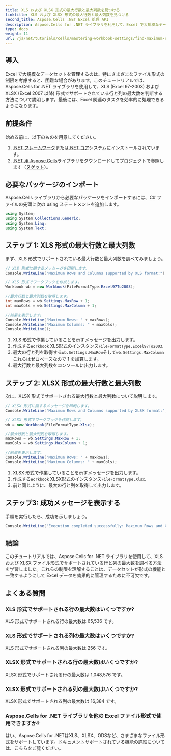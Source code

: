```yaml
---
title: XLS および XLSX 形式の最大行数と最大列数を見つける
linktitle: XLS および XLSX 形式の最大行数と最大列数を見つける
second_title: Aspose.Cells .NET Excel 処理 API
description: Aspose.Cells for .NET ライブラリを利用して、Excel で大規模なデータセットを効率的に管理する方法を学びます。このガイドでは、XLS および XLSX ファイル形式の両方でサポートされている行と列の最大数を識別するための手順を説明します。
type: docs
weight: 11
url: /ja/net/tutorials/cells/mastering-workbook-settings/find-maximum-rows-and-columns/
---
```

## 導入

Excel で大規模なデータセットを管理するのは、特にさまざまなファイル形式の制限を考慮すると、困難な場合があります。このチュートリアルでは、Aspose.Cells for .NET ライブラリを使用して、XLS (Excel 97-2003) および XLSX (Excel 2007 以降) 形式でサポートされている行と列の最大数を判断する方法について説明します。最後には、Excel 関連のタスクを効率的に処理できるようになります。

## 前提条件

始める前に、以下のものを用意してください。

1. [.NET フレームワーク](https://dotnet.microsoft.com/en-us/download)または[.NET コア](https://dotnet.microsoft.com/en-us/download)システムにインストールされています。
2. [.NET 用 Aspose.Cells](https://releases.aspose.com/cells/net/)ライブラリをダウンロードしてプロジェクトで参照します（[ヌゲット](https://www.nuget.org/packages/Aspose.Cells/)）。

## 必要なパッケージのインポート

Aspose.Cells ライブラリから必要なパッケージをインポートするには、C# ファイルの先頭に次の using ステートメントを追加します。

```csharp
using System;
using System.Collections.Generic;
using System.Linq;
using System.Text;
```

## ステップ 1: XLS 形式の最大行数と最大列数

まず、XLS 形式でサポートされている最大行数と最大列数を調べてみましょう。

```csharp
// XLS 形式に関するメッセージを印刷します。
Console.WriteLine("Maximum Rows and Columns supported by XLS format:");

// XLS 形式でワークブックを作成します。
Workbook wb = new Workbook(FileFormatType.Excel97To2003);

//最大行数と最大列数を取得します。
int maxRows = wb.Settings.MaxRow + 1;
int maxCols = wb.Settings.MaxColumn + 1;

//結果を表示します。
Console.WriteLine("Maximum Rows: " + maxRows);
Console.WriteLine("Maximum Columns: " + maxCols);
Console.WriteLine();
```

1. XLS 形式で作業していることを示すメッセージを出力します。
2. 作成する`Workbook` XLS形式のインスタンス`FileFormatType.Excel97To2003`.
3. 最大の行と列を取得する`wb.Settings.MaxRow`そして`wb.Settings.MaxColumn`これらはゼロベースなので 1 を加算します。
4. 最大行数と最大列数をコンソールに出力します。

## ステップ 2: XLSX 形式の最大行数と最大列数

次に、XLSX 形式でサポートされる最大行数と最大列数について説明します。

```csharp
// XLSX 形式に関するメッセージを印刷します。
Console.WriteLine("Maximum Rows and Columns supported by XLSX format:");

// XLSX 形式でワークブックを作成します。
wb = new Workbook(FileFormatType.Xlsx);

//最大行数と最大列数を取得します。
maxRows = wb.Settings.MaxRow + 1;
maxCols = wb.Settings.MaxColumn + 1;

//結果を表示します。
Console.WriteLine("Maximum Rows: " + maxRows);
Console.WriteLine("Maximum Columns: " + maxCols);
```

1. XLSX 形式で作業していることを示すメッセージを出力します。
2. 作成する`Workbook` XLSX形式のインスタンス`FileFormatType.Xlsx`.
3. 前と同じように、最大の行と列を取得して出力します。

## ステップ3: 成功メッセージを表示する

手順を実行したら、成功を示しましょう。

```csharp
Console.WriteLine("Execution completed successfully: Maximum Rows and Columns retrieval for both formats.");
```

## 結論

このチュートリアルでは、Aspose.Cells for .NET ライブラリを使用して、XLS および XLSX ファイル形式でサポートされている行と列の最大数を調べる方法を学習しました。これらの制限を理解することは、データセットが形式の機能と一致するようにして Excel データを効果的に管理するために不可欠です。

## よくある質問

### XLS 形式でサポートされる行の最大数はいくつですか?
XLS 形式でサポートされる行の最大数は 65,536 です。

### XLS 形式でサポートされる列の最大数はいくつですか?
XLS 形式でサポートされる列の最大数は 256 です。

### XLSX 形式でサポートされる行の最大数はいくつですか?
XLSX 形式でサポートされる行の最大数は 1,048,576 です。

### XLSX 形式でサポートされる列の最大数はいくつですか?
XLSX 形式でサポートされる列の最大数は 16,384 です。

### Aspose.Cells for .NET ライブラリを他の Excel ファイル形式で使用できますか?
はい、Aspose.Cells for .NETはXLS、XLSX、ODSなど、さまざまなファイル形式をサポートしています。[ドキュメント](https://reference.aspose.com/cells/net/)サポートされている機能の詳細については、こちらをご覧ください。